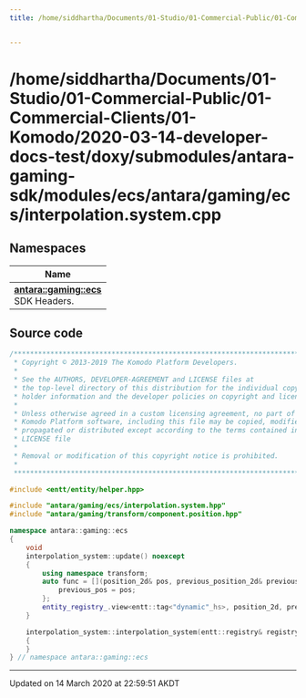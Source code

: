 ```yaml
---
title: /home/siddhartha/Documents/01-Studio/01-Commercial-Public/01-Commercial-Clients/01-Komodo/2020-03-14-developer-docs-test/doxy/submodules/antara-gaming-sdk/modules/ecs/antara/gaming/ecs/interpolation.system.cpp


---
```


# /home/siddhartha/Documents/01-Studio/01-Commercial-Public/01-Commercial-Clients/01-Komodo/2020-03-14-developer-docs-test/doxy/submodules/antara-gaming-sdk/modules/ecs/antara/gaming/ecs/interpolation.system.cpp







## Namespaces

| Name           |
| -------------- |
| **[antara::gaming::ecs](Namespaces/namespaceantara_1_1gaming_1_1ecs.md)** <br>SDK Headers.  |














## Source code

```cpp
/******************************************************************************
 * Copyright © 2013-2019 The Komodo Platform Developers.                      *
 *                                                                            *
 * See the AUTHORS, DEVELOPER-AGREEMENT and LICENSE files at                  *
 * the top-level directory of this distribution for the individual copyright  *
 * holder information and the developer policies on copyright and licensing.  *
 *                                                                            *
 * Unless otherwise agreed in a custom licensing agreement, no part of the    *
 * Komodo Platform software, including this file may be copied, modified,     *
 * propagated or distributed except according to the terms contained in the   *
 * LICENSE file                                                               *
 *                                                                            *
 * Removal or modification of this copyright notice is prohibited.            *
 *                                                                            *
 ******************************************************************************/

#include <entt/entity/helper.hpp> 

#include "antara/gaming/ecs/interpolation.system.hpp"
#include "antara/gaming/transform/component.position.hpp" 

namespace antara::gaming::ecs
{
    void
    interpolation_system::update() noexcept
    {
        using namespace transform;
        auto func = [](position_2d& pos, previous_position_2d& previous_pos) {
            previous_pos = pos;
        };
        entity_registry_.view<entt::tag<"dynamic"_hs>, position_2d, previous_position_2d>().less(func);
    }

    interpolation_system::interpolation_system(entt::registry& registry) noexcept : system(registry)
    {
    }
} // namespace antara::gaming::ecs
```


-------------------------------

Updated on 14 March 2020 at 22:59:51 AKDT
